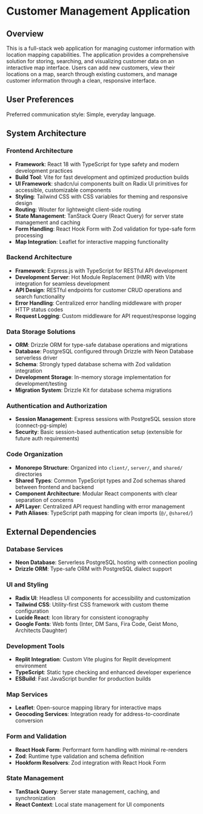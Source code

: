 # Customer Management Application

## Overview

This is a full-stack web application for managing customer information with location mapping capabilities. The application provides a comprehensive solution for storing, searching, and visualizing customer data on an interactive map interface. Users can add new customers, view their locations on a map, search through existing customers, and manage customer information through a clean, responsive interface.

## User Preferences

Preferred communication style: Simple, everyday language.

## System Architecture

### Frontend Architecture
- **Framework**: React 18 with TypeScript for type safety and modern development practices
- **Build Tool**: Vite for fast development and optimized production builds
- **UI Framework**: shadcn/ui components built on Radix UI primitives for accessible, customizable components
- **Styling**: Tailwind CSS with CSS variables for theming and responsive design
- **Routing**: Wouter for lightweight client-side routing
- **State Management**: TanStack Query (React Query) for server state management and caching
- **Form Handling**: React Hook Form with Zod validation for type-safe form processing
- **Map Integration**: Leaflet for interactive mapping functionality

### Backend Architecture
- **Framework**: Express.js with TypeScript for RESTful API development
- **Development Server**: Hot Module Replacement (HMR) with Vite integration for seamless development
- **API Design**: RESTful endpoints for customer CRUD operations and search functionality
- **Error Handling**: Centralized error handling middleware with proper HTTP status codes
- **Request Logging**: Custom middleware for API request/response logging

### Data Storage Solutions
- **ORM**: Drizzle ORM for type-safe database operations and migrations
- **Database**: PostgreSQL configured through Drizzle with Neon Database serverless driver
- **Schema**: Strongly typed database schema with Zod validation integration
- **Development Storage**: In-memory storage implementation for development/testing
- **Migration System**: Drizzle Kit for database schema migrations

### Authentication and Authorization
- **Session Management**: Express sessions with PostgreSQL session store (connect-pg-simple)
- **Security**: Basic session-based authentication setup (extensible for future auth requirements)

### Code Organization
- **Monorepo Structure**: Organized into `client/`, `server/`, and `shared/` directories
- **Shared Types**: Common TypeScript types and Zod schemas shared between frontend and backend
- **Component Architecture**: Modular React components with clear separation of concerns
- **API Layer**: Centralized API request handling with error management
- **Path Aliases**: TypeScript path mapping for clean imports (`@/`, `@shared/`)

## External Dependencies

### Database Services
- **Neon Database**: Serverless PostgreSQL hosting with connection pooling
- **Drizzle ORM**: Type-safe ORM with PostgreSQL dialect support

### UI and Styling
- **Radix UI**: Headless UI components for accessibility and customization
- **Tailwind CSS**: Utility-first CSS framework with custom theme configuration
- **Lucide React**: Icon library for consistent iconography
- **Google Fonts**: Web fonts (Inter, DM Sans, Fira Code, Geist Mono, Architects Daughter)

### Development Tools
- **Replit Integration**: Custom Vite plugins for Replit development environment
- **TypeScript**: Static type checking and enhanced developer experience
- **ESBuild**: Fast JavaScript bundler for production builds

### Map Services
- **Leaflet**: Open-source mapping library for interactive maps
- **Geocoding Services**: Integration ready for address-to-coordinate conversion

### Form and Validation
- **React Hook Form**: Performant form handling with minimal re-renders
- **Zod**: Runtime type validation and schema definition
- **Hookform Resolvers**: Zod integration with React Hook Form

### State Management
- **TanStack Query**: Server state management, caching, and synchronization
- **React Context**: Local state management for UI components